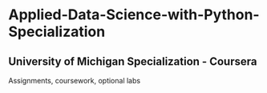 # Applied-Data-Science-with-Python-Specialization
## University of Michigan Specialization - Coursera
Assignments, coursework, optional labs
